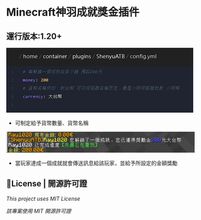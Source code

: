 # Minecraft神羽成就獎金插件
運行版本:1.20+
---

![image](https://github.com/Ray1020-a/MinecraftShenyuATBPlugin/blob/main/img/config.png)
- 可制定給予貨幣數量、貨幣名稱

![image](https://github.com/Ray1020-a/MinecraftShenyuATBPlugin/blob/main/img/damo.png)
- 當玩家達成一個成就就會傳送訊息給該玩家，並給予所設定的金額獎勵

## 📃License | 開源許可證
*This project uses MIT License*

*該專案使用 MIT 開源許可證*

